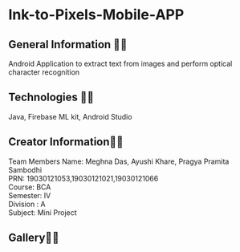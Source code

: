 # Ink-to-Pixels-Mobile-APP


## General Information 🤷‍♀️
Android Application to extract text from images and perform optical character recognition

## Technologies 👩‍💻
Java, Firebase ML kit, Android Studio

## Creator Information👩‍💻
Team Members Name: Meghna Das, Ayushi Khare, Pragya Pramita Sambodhi<br>
PRN: 19030121053,19030121021,19030121066 <br>
Course: BCA<br>
Semester: IV<br>
Division : A<br>
Subject: Mini Project<br>

## Gallery🤷‍♀️
